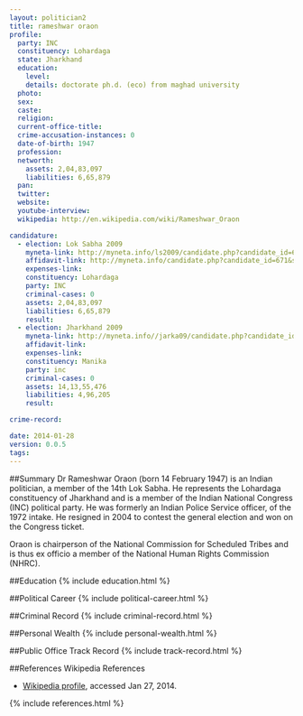 ```yaml
---
layout: politician2
title: rameshwar oraon
profile: 
  party: INC
  constituency: Lohardaga
  state: Jharkhand
  education: 
    level: 
    details: doctorate ph.d. (eco) from maghad university
  photo: 
  sex: 
  caste: 
  religion: 
  current-office-title: 
  crime-accusation-instances: 0
  date-of-birth: 1947
  profession: 
  networth: 
    assets: 2,04,83,097
    liabilities: 6,65,879
  pan: 
  twitter: 
  website: 
  youtube-interview: 
  wikipedia: http://en.wikipedia.com/wiki/Rameshwar_Oraon

candidature: 
  - election: Lok Sabha 2009
    myneta-link: http://myneta.info/ls2009/candidate.php?candidate_id=671
    affidavit-link: http://myneta.info/candidate.php?candidate_id=671&scan=original
    expenses-link: 
    constituency: Lohardaga 
    party: INC
    criminal-cases: 0
    assets: 2,04,83,097
    liabilities: 6,65,879
    result:  
  - election: Jharkhand 2009
    myneta-link: http://myneta.info//jarka09/candidate.php?candidate_id=1046
    affidavit-link: 
    expenses-link: 
    constituency: Manika 
    party: inc
    criminal-cases: 0
    assets: 14,13,55,476
    liabilities: 4,96,205
    result:  

crime-record: 

date: 2014-01-28
version: 0.0.5
tags: 
---
```

##Summary
Dr Rameshwar Oraon (born 14 February 1947) is an Indian politician, a member of the 14th Lok Sabha. He represents the Lohardaga constituency of Jharkhand and is a member of the Indian National Congress (INC) political party. He was formerly an Indian Police Service officer, of the 1972 intake. He resigned in 2004 to contest the general election and won on the Congress ticket.

Oraon is chairperson of the National Commission for Scheduled Tribes and is thus ex officio a member of the National Human Rights Commission (NHRC).


##Education
{% include education.html %}


##Political Career
{% include political-career.html %}


##Criminal Record
{% include criminal-record.html %}


##Personal Wealth
{% include personal-wealth.html %}


##Public Office Track Record
{% include track-record.html %}


##References
Wikipedia References
- [Wikipedia profile]({{page.profile.wikipedia}}), accessed Jan 27, 2014.



{% include references.html %}
